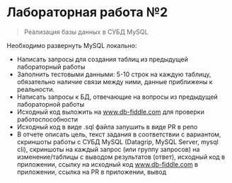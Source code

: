 #  Лабораторная работа №2
> Реализация базы данных в СУБД MySQL

Необходимо развернуть MySQL локально:
- Написать запросы для создания таблиц из предыдущей лабораторный работы
- Заполнить тестовыми данными: 5-10 строк на каждую таблицу, обязательно наличие связи между ними, данные приближены к реальности.
- Написать запросы к БД, отвечающие на вопросы из предыдущей лабораторной работы
- Исходный код выложить на www.db-fiddle.com для проверки работоспособности
- Исходный код в виде .sql файла запушить в виде PR в репо
- В отчете описать цель, текст задания в соответствии с вариантом, скриншоты работы с СУБД MySQL (Datagrip, MySQL Server, mysql cli), скриншоты на каждый запрос (или группу запросов) на изменение/таблицы с выводом результатов (ответ), исходный код в приложении, ссылку на исходный код www.db-fiddle.com в приложении, ссылка на PR в приложении, вывод
